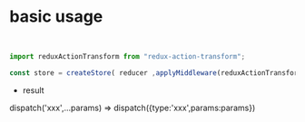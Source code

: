 # basic usage

```js


import reduxActionTransform from "redux-action-transform";

const store = createStore( reducer ,applyMiddleware(reduxActionTransform [,...]));


```

- result

dispatch('xxx',...params) => dispatch({type:'xxx',params:params})
